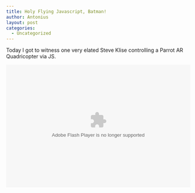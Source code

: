 ```yaml
---
title: Holy Flying Javascript, Batman!
author: Antonius
layout: post
categories:
  - Uncategorized
---
```

<p>Today I got to witness one very elated Steve Klise controlling a Parrot AR Quadricopter via JS.</p>
<p><object type="application/x-shockwave-flash" width="500" height="334" data="http://www.flickr.com/apps/video/stewart.swf?v=109786" classid="clsid:D27CDB6E-AE6D-11cf-96B8-444553540000"><param name="flashvars" value="intl_lang=en-us&#038;photo_secret=de06a53fb2&#038;photo_id=8121261879&#038;flickr_show_info_box=true"></param><param name="movie" value="http://www.flickr.com/apps/video/stewart.swf?v=109786"></param><param name="bgcolor" value="#000000"></param><param name="allowFullScreen" value="true"></param><embed type="application/x-shockwave-flash" src="http://www.flickr.com/apps/video/stewart.swf?v=109786" bgcolor="#000000" allowfullscreen="true" flashvars="intl_lang=en-us&#038;photo_secret=de06a53fb2&#038;photo_id=8121261879&#038;flickr_show_info_box=true" height="334" width="500"></embed></object></p>
